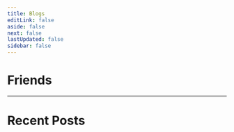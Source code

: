 ```yaml
---
title: Blogs
editLink: false
aside: false
next: false 
lastUpdated: false
sidebar: false
---
```


<script setup>
import { ref } from 'vue'
import PostList from '../components/PostList.vue'
import Blogger from '../components/Blogger.vue'
</script>

# Friends <Badge type="warning" text="beta" />

<Suspense><Blogger ></Blogger></Suspense>

---

# Recent Posts <Badge type="warning" text="beta" />

<Suspense><PostList ></PostList></Suspense>
